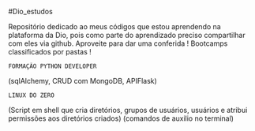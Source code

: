 #Dio_estudos

Repositório dedicado ao meus códigos que estou aprendendo na plataforma da Dio, pois como parte do aprendizado preciso compartilhar com eles via github. Aproveite para dar uma conferida !
Bootcamps classificados por pastas !

	FORMAÇÃO PYTHON DEVELOPER 
(sqlAlchemy, CRUD com MongoDB, APIFlask)

	LINUX DO ZERO
(Script em shell que cria diretórios, grupos de usuários, usuários e atribui permissões aos diretórios criados)
(comandos de auxilio no terminal)
	

